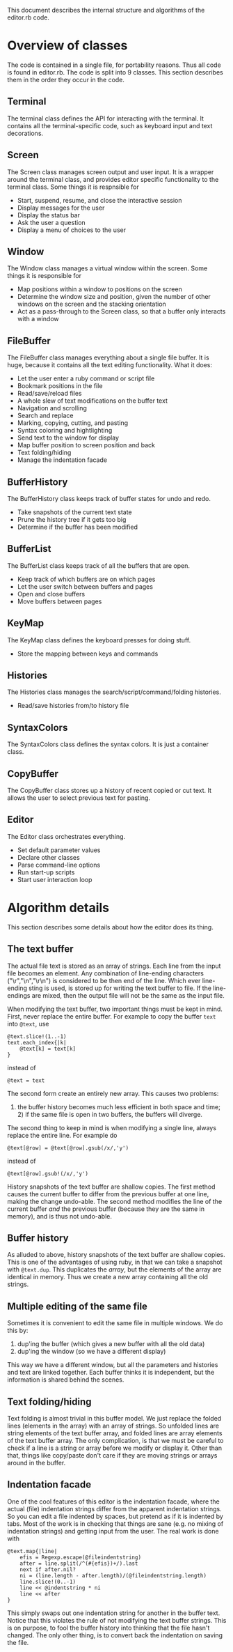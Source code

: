 This document describes the internal structure and algorithms of the
editor.rb code.


Overview of classes
===================

The code is contained in a single file, for portability reasons.  Thus
all code is found in editor.rb.  The code is split into 9 classes. This
section describes them in the order they occur in the code.


Terminal
--------

The terminal class defines the API for interacting with the terminal.
It contains all the terminal-specific code, such as keyboard input and
text decorations.


Screen
------

The Screen class manages screen output and user input.  It is a wrapper
around the terminal class, and provides editor specific functionality
to the terminal class. Some things it is respnsible for

 * Start, suspend, resume, and close the interactive session
 * Display messages for the user
 * Display the status bar
 * Ask the user a question
 * Display a menu of choices to the user


Window
------

The Window class manages a virtual window within the screen.  Some
things it is responsible for

 * Map positions within a window to positions on the screen
 * Determine the window size and position, given the number of other
   windows on the screen and the stacking orientation
 * Act as a pass-through to the Screen class, so that a buffer only
   interacts with a window


FileBuffer
----------

The FileBuffer class manages everything about a single file buffer. It
is huge, because it contains all the text editing functionality.  What
it does:

 * Let the user enter a ruby command or script file
 * Bookmark positions in the file
 * Read/save/reload files
 * A whole slew of text modifications on the buffer text
 * Navigation and scrolling
 * Search and replace
 * Marking, copying, cutting, and pasting
 * Syntax coloring and hightlighting
 * Send text to the window for display
 * Map buffer position to screen position and back
 * Text folding/hiding
 * Manage the indentation facade


BufferHistory
-------------

The BufferHistory class keeps track of buffer states for undo and redo.

 * Take snapshots of the current text state
 * Prune the history tree if it gets too big
 * Determine if the buffer has been modified


BufferList
----------

The BufferList class keeps track of all the buffers that are open.

 * Keep track of which buffers are on which pages
 * Let the user switch between buffers and pages
 * Open and close buffers
 * Move buffers between pages


KeyMap
------

The KeyMap class defines the keyboard presses for doing stuff.

 * Store the mapping between keys and commands


Histories
---------

The Histories class manages the search/script/command/folding
histories.

 * Read/save histories from/to history file


SyntaxColors
------------

The SyntaxColors class defines the syntax colors.  It is just a
container class.


CopyBuffer
----------

The CopyBuffer class stores up a history of recent copied or cut text.
It allows the user to select previous text for pasting.

Editor
------

The Editor class orchestrates everything.

 * Set default parameter values
 * Declare other classes
 * Parse command-line options
 * Run start-up scripts
 * Start user interaction loop



Algorithm details
=================

This section describes some details about how the editor does its thing.


The text buffer
---------------

The actual file text is stored as an array of strings.  Each line from
the input file becomes an element.  Any combination of line-ending
characters ("\r","\n","\r\n") is considered to be then end of the line.
Which ever line-ending sting is used, is stored up for writing the text
buffer to file. If the line-endings are mixed, then the output file
will not be the same as the input file.

When modifying the text buffer, two important things must be kept in
mind.  First, never replace the entire buffer.  For example to copy
the buffer `text` into `@text`, use

    @text.slice!(1..-1)
    text.each_index{|k|
        @text[k] = text[k]
    }

instead of

    @text = text

The second form create an entirely new array. This causes two problems:
1) the buffer history becomes much less efficient in both space and
time; 2) if the same file is open in two buffers, the buffers will
diverge.

The second thing to keep in mind is when modifying a single line,
always replace the entire line.  For example do

    @text[@row] = @text[@row].gsub(/x/,'y')

instead of

    @text[@row].gsub!(/x/,'y')

History snapshots of the text buffer are shallow copies.  The first
method causes the current buffer to differ from the previous buffer at
one line, making the change undo-able.  The second method modifies the
line of the current buffer *and* the previous buffer (because they are
the same in memory), and is thus not undo-able.


Buffer history
--------------

As alluded to above, history snapshots of the text buffer are shallow
copies.  This is one of the advantages of using ruby, in that we can
take a snapshot with `@text.dup`.  This duplicates the *array*, but the
elements of the array are identical in memory.  Thus we create a new
array containing all the old strings.


Multiple editing of the same file
---------------------------------

Sometimes it is convenient to edit the same file in multiple windows.
We do this by:

 1. dup'ing the buffer (which gives a new buffer with all the old data)
 2. dup'ing the window (so we have a different display)

This way we have a different window, but all the parameters and
histories and text are linked together.  Each buffer thinks it is
independent, but the information is shared behind the scenes.


Text folding/hiding
-------------------

Text folding is almost trivial in this buffer model.  We just replace
the folded lines (elements in the array) with an array of strings.  So
unfolded lines are string elements of the text buffer array, and folded
lines are array elements of the text buffer array.  The only
complication, is that we must be careful to check if a line is a string
or array before we modify or display it.  Other than that, things like
copy/paste don't care if they are moving strings or arrays around in
the buffer.


Indentation facade
------------------

One of the cool features of this editor is the indentation facade,
where the actual (file) indentation strings differ from the apparent
indentation strings.  So you can edit a file indented by spaces, but
pretend as if it is indented by tabs.  Most of the work is in checking
that things are sane (e.g. no mixing of indentation strings) and
getting input from the user.  The real work is done with

	@text.map{|line|
		efis = Regexp.escape(@fileindentstring)
		after = line.split(/^(#{efis})+/).last
		next if after.nil?
		ni = (line.length - after.length)/(@fileindentstring.length)
		line.slice!(0..-1)
		line << @indentstring * ni
		line << after
	}

This simply swaps out one indentation string for another in the buffer
text.  Notice that this violates the rule of not modifying the text
buffer strings.  This is on purpose, to fool the buffer history into
thinking that the file hasn't changed.  The only other thing, is to
convert back the indentation on saving the file.






